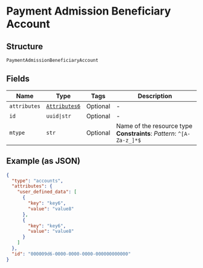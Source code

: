 
# Payment Admission Beneficiary Account

## Structure

`PaymentAdmissionBeneficiaryAccount`

## Fields

| Name | Type | Tags | Description |
|  --- | --- | --- | --- |
| `attributes` | [`Attributes6`](../../doc/models/attributes-6.md) | Optional | - |
| `id` | `uuid\|str` | Optional | - |
| `mtype` | `str` | Optional | Name of the resource type<br>**Constraints**: *Pattern*: `^[A-Za-z_]*$` |

## Example (as JSON)

```json
{
  "type": "accounts",
  "attributes": {
    "user_defined_data": [
      {
        "key": "key6",
        "value": "value8"
      },
      {
        "key": "key6",
        "value": "value8"
      }
    ]
  },
  "id": "000009d6-0000-0000-0000-000000000000"
}
```

